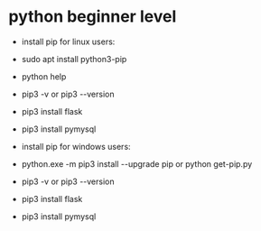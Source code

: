 # python beginner level 
* install pip for linux users:
* sudo apt install python3-pip
* python help
* pip3 -v or pip3 --version
* pip3 install flask
* pip3 install pymysql

* install pip for windows users:
* python.exe -m pip3 install --upgrade pip or python get-pip.py
* pip3 -v or pip3 --version
* pip3 install flask
* pip3 install pymysql

